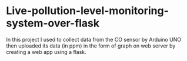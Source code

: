 # Live-pollution-level-monitoring-system-over-flask
In this project I used to collect data from the CO sensor by Arduino UNO then uploaded its data (in ppm) in the form of graph on web server by creating a web app using a flask.
